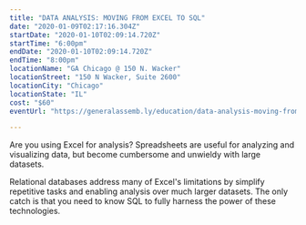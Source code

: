 ```yaml
---
title: "DATA ANALYSIS: MOVING FROM EXCEL TO SQL"
date: "2020-01-09T02:17:16.304Z"
startDate: "2020-01-10T02:09:14.720Z"
startTime: "6:00pm"
endDate: "2020-01-10T02:09:14.720Z"
endTime: "8:00pm"
locationName: "GA Chicago @ 150 N. Wacker"
locationStreet: "150 N Wacker, Suite 2600"
locationCity: "Chicago"
locationState: "IL"
cost: "$60"
eventUrl: "https://generalassemb.ly/education/data-analysis-moving-from-excel-to-sql/chicago/95862"

---
```


Are you using Excel for analysis? Spreadsheets are useful for analyzing and visualizing data, but become cumbersome and unwieldy with large datasets.

Relational databases address many of Excel's limitations by simplify repetitive tasks and enabling analysis over much larger datasets. The only catch is that you need to know SQL to fully harness the power of these technologies.


